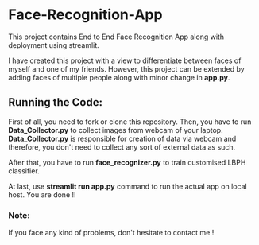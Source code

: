 # Face-Recognition-App
This project contains End to End Face Recognition App along with deployment using streamlit.

I have created this project with a view to differentiate between faces of myself and one of my friends. However, this project can be extended by adding faces of multiple people along with minor change in **app.py**. 

## Running the Code:
First of all, you need to fork or clone this repository. Then, you have to run **Data_Collector.py** to collect images from webcam of your laptop. **Data_Collector.py** is responsible for creation of data via webcam and therefore, you don't need to collect any sort of external data as such. 

After that, you have to run **face_recognizer.py** to train customised LBPH classifier. 

At last, use **streamlit run app.py** command to run the actual app on local host. You are done !!

### Note:

If you face any kind of problems, don't hesitate to contact me !
 